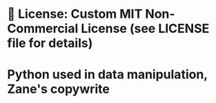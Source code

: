 # 📜 License: Custom MIT Non-Commercial License (see LICENSE file for details)
# Python used in data manipulation, Zane's copywrite
